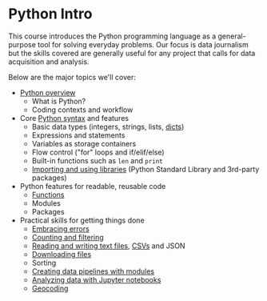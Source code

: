 # Python Intro

This course introduces the Python programming language as a general-purpose tool for solving everyday problems. Our focus is data journalism but the skills covered are generally useful for any project that calls for data acquisition and analysis.

Below are the major topics we'll cover:

* [Python overview](overview.md)
  * What is Python?
  * Coding contexts and workflow
* Core [Python syntax](python_syntax_crash_course.md) and features
  * Basic data types (integers, strings, lists, [dicts](dict_basics.md))
  * Expressions and statements
  * Variables as storage containers
  * Flow control ("for" loops and if/elif/else)
  * Built-in functions such as `len` and `print`
  * [Importing and using libraries](libraries.md) (Python Standard Library and 3rd-party packages)
* Python features for readable, reusable code
  * [Functions](art_of_functions.md)
  * Modules
  * Packages
* Practical skills for getting things done
  * [Embracing errors](embracing_errors.md)
  * [Counting and filtering](count_filter.md)
  * [Reading and writing text files](file_io.md), [CSVs](csv.md) and JSON
  * [Downloading files](remote_files.md)
  * Sorting
  * [Creating data pipelines with modules](data_pipelines_with_modules.md)
  * [Analyzing data with Jupyter notebooks](data_analysis_intro.md)
  * [Geocoding](/code/geocoding)
